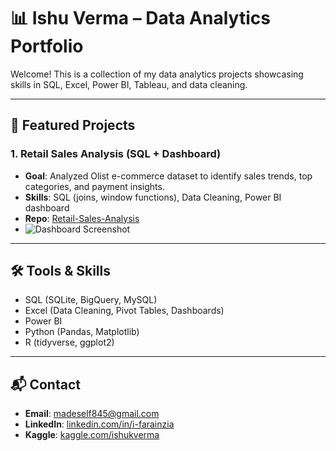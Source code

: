 # 📊 Ishu Verma – Data Analytics Portfolio

Welcome! This is a collection of my data analytics projects showcasing skills in SQL, Excel, Power BI, Tableau, and data cleaning.

---

## 🔹 Featured Projects
### 1. Retail Sales Analysis (SQL + Dashboard)
- **Goal**: Analyzed Olist e-commerce dataset to identify sales trends, top categories, and payment insights.
- **Skills**: SQL (joins, window functions), Data Cleaning, Power BI dashboard
- **Repo**: [Retail-Sales-Analysis](./sql-case-studies/Retail-Sales-Analysis)
- ![Dashboard Screenshot](./sql-case-studies/Retail-Sales-Analysis/images/dashboard.png)

---

## 🛠️ Tools & Skills
- SQL (SQLite, BigQuery, MySQL)
- Excel (Data Cleaning, Pivot Tables, Dashboards)
- Power BI
- Python (Pandas, Matplotlib)
- R (tidyverse, ggplot2)

---

## 📬 Contact
- **Email**: madeself845@gmail.com 
- **LinkedIn**: [linkedin.com/in/i-farainzia](https://www.linkedin.com/in/i-farainzia/)  
- **Kaggle**: [kaggle.com/ishukverma](https://www.kaggle.com/ishukverma)
